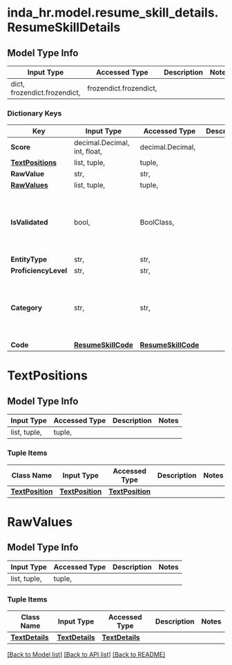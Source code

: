 # inda_hr.model.resume_skill_details.ResumeSkillDetails

## Model Type Info
Input Type | Accessed Type | Description | Notes
------------ | ------------- | ------------- | -------------
dict, frozendict.frozendict,  | frozendict.frozendict,  |  | 

### Dictionary Keys
Key | Input Type | Accessed Type | Description | Notes
------------ | ------------- | ------------- | ------------- | -------------
**Score** | decimal.Decimal, int, float,  | decimal.Decimal,  |  | 
**[TextPositions](#TextPositions)** | list, tuple,  | tuple,  |  | [optional] 
**RawValue** | str,  | str,  |  | [optional] 
**[RawValues](#RawValues)** | list, tuple,  | tuple,  |  | [optional] 
**IsValidated** | bool,  | BoolClass,  |  | [optional] if omitted the server will use the default value of False
**EntityType** | str,  | str,  |  | [optional] 
**ProficiencyLevel** | str,  | str,  |  | [optional] 
**Category** | str,  | str,  |  | [optional] must be one of ["hard", "soft", "IT", "language", ] 
**Code** | [**ResumeSkillCode**](ResumeSkillCode.md) | [**ResumeSkillCode**](ResumeSkillCode.md) |  | [optional] 

# TextPositions

## Model Type Info
Input Type | Accessed Type | Description | Notes
------------ | ------------- | ------------- | -------------
list, tuple,  | tuple,  |  | 

### Tuple Items
Class Name | Input Type | Accessed Type | Description | Notes
------------- | ------------- | ------------- | ------------- | -------------
[**TextPosition**](TextPosition.md) | [**TextPosition**](TextPosition.md) | [**TextPosition**](TextPosition.md) |  | 

# RawValues

## Model Type Info
Input Type | Accessed Type | Description | Notes
------------ | ------------- | ------------- | -------------
list, tuple,  | tuple,  |  | 

### Tuple Items
Class Name | Input Type | Accessed Type | Description | Notes
------------- | ------------- | ------------- | ------------- | -------------
[**TextDetails**](TextDetails.md) | [**TextDetails**](TextDetails.md) | [**TextDetails**](TextDetails.md) |  | 

[[Back to Model list]](../../README.md#documentation-for-models) [[Back to API list]](../../README.md#documentation-for-api-endpoints) [[Back to README]](../../README.md)

